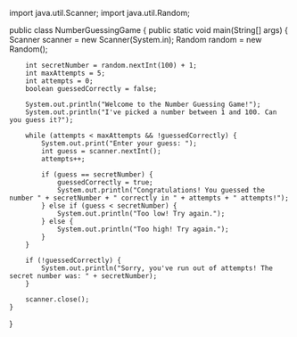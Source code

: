 import java.util.Scanner;
import java.util.Random;

public class NumberGuessingGame {
    public static void main(String[] args) {
        Scanner scanner = new Scanner(System.in);
        Random random = new Random();
        
        int secretNumber = random.nextInt(100) + 1;
        int maxAttempts = 5;
        int attempts = 0;
        boolean guessedCorrectly = false;
        
        System.out.println("Welcome to the Number Guessing Game!");
        System.out.println("I've picked a number between 1 and 100. Can you guess it?");
        
        while (attempts < maxAttempts && !guessedCorrectly) {
            System.out.print("Enter your guess: ");
            int guess = scanner.nextInt();
            attempts++;
            
            if (guess == secretNumber) {
                guessedCorrectly = true;
                System.out.println("Congratulations! You guessed the number " + secretNumber + " correctly in " + attempts + " attempts!");
            } else if (guess < secretNumber) {
                System.out.println("Too low! Try again.");
            } else {
                System.out.println("Too high! Try again.");
            }
        }
        
        if (!guessedCorrectly) {
            System.out.println("Sorry, you've run out of attempts! The secret number was: " + secretNumber);
        }
        
        scanner.close();
    }
}
